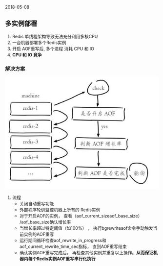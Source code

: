 2018-05-08

## 多实例部署
1. Redis 单线程架构导致无法充分利用多核CPU
2. 一台机器部署多个Redis实例
3. 开启 AOF重写后, 多个进程 消耗 CPU 和 IO
4. **CPU 和 IO 竞争**

### 解决方案
![](7.jpg)

1. 流程
    - 关闭自动重写功能
    - 外部程序轮训监控机器上所有的 Redis实例
    - 对于开启AOF的实例， 查看（aof_current_sizeaof_base_size） /aof_base_size确认增长率
    - 当增长率超过特定阈值（如100%） ， 执行bgrewriteaof命令手动触发当前实例的AOF重写
    - 运行期间循环检查aof_rewrite_in_progress和aof_current_rewrite_time_sec指标， 直到AOF重写结束
    - 确认实例AOF重写完成后， 再检查其他实例并重复以上操作。**从而保证机器内每个Redis实例AOF重写串行化执行**